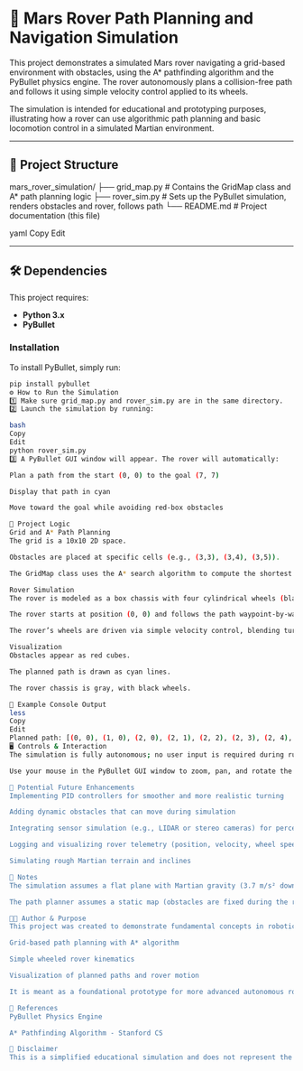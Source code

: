 # 🚀 Mars Rover Path Planning and Navigation Simulation

This project demonstrates a simulated Mars rover navigating a grid-based environment with obstacles, using the A* pathfinding algorithm and the PyBullet physics engine. The rover autonomously plans a collision-free path and follows it using simple velocity control applied to its wheels.

The simulation is intended for educational and prototyping purposes, illustrating how a rover can use algorithmic path planning and basic locomotion control in a simulated Martian environment.

---

## 📂 Project Structure

mars_rover_simulation/
├── grid_map.py # Contains the GridMap class and A* path planning logic
├── rover_sim.py # Sets up the PyBullet simulation, renders obstacles and rover, follows path
└── README.md # Project documentation (this file)

yaml
Copy
Edit

---

## 🛠 Dependencies

This project requires:

- **Python 3.x**
- **PyBullet**

### Installation

To install PyBullet, simply run:

```bash
pip install pybullet
⚙ How to Run the Simulation
1️⃣ Make sure grid_map.py and rover_sim.py are in the same directory.
2️⃣ Launch the simulation by running:

bash
Copy
Edit
python rover_sim.py
3️⃣ A PyBullet GUI window will appear. The rover will automatically:

Plan a path from the start (0, 0) to the goal (7, 7)

Display that path in cyan

Move toward the goal while avoiding red-box obstacles

🧠 Project Logic
Grid and A* Path Planning
The grid is a 10x10 2D space.

Obstacles are placed at specific cells (e.g., (3,3), (3,4), (3,5)).

The GridMap class uses the A* search algorithm to compute the shortest path between the start and goal positions, taking obstacles into account.

Rover Simulation
The rover is modeled as a box chassis with four cylindrical wheels (black).

The rover starts at position (0, 0) and follows the path waypoint-by-waypoint.

The rover’s wheels are driven via simple velocity control, blending turning and forward movement to align with the path direction.

Visualization
Obstacles appear as red cubes.

The planned path is drawn as cyan lines.

The rover chassis is gray, with black wheels.

📌 Example Console Output
less
Copy
Edit
Planned path: [(0, 0), (1, 0), (2, 0), (2, 1), (2, 2), (2, 3), (2, 4), (2, 5), (2, 6), (3, 6), (4, 6), (5, 6), (6, 6), (7, 6), (7, 7)]
🖥 Controls & Interaction
The simulation is fully autonomous; no user input is required during runtime.

Use your mouse in the PyBullet GUI window to zoom, pan, and rotate the view to observe the rover's motion from different angles.

🌟 Potential Future Enhancements
Implementing PID controllers for smoother and more realistic turning

Adding dynamic obstacles that can move during simulation

Integrating sensor simulation (e.g., LIDAR or stereo cameras) for perception-based navigation

Logging and visualizing rover telemetry (position, velocity, wheel speeds)

Simulating rough Martian terrain and inclines

🚀 Notes
The simulation assumes a flat plane with Martian gravity (3.7 m/s² downward).

The path planner assumes a static map (obstacles are fixed during the run).

👨‍💻 Author & Purpose
This project was created to demonstrate fundamental concepts in robotics navigation:

Grid-based path planning with A* algorithm

Simple wheeled rover kinematics

Visualization of planned paths and rover motion

It is meant as a foundational prototype for more advanced autonomous rover simulations in planetary exploration contexts, including Mars.

🔗 References
PyBullet Physics Engine

A* Pathfinding Algorithm - Stanford CS

📌 Disclaimer
This is a simplified educational simulation and does not represent the full complexity of actual planetary rover navigation systems, which incorporate far more sophisticated sensors, controls, and terrain analysis. However, it provides a strong starting point for understanding the core principles.

